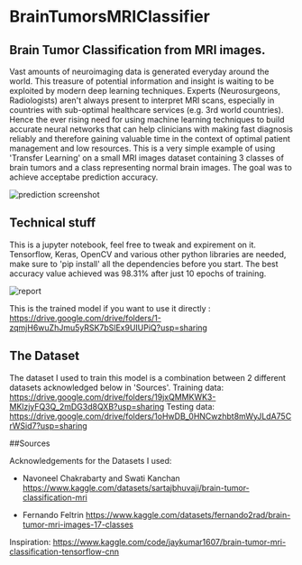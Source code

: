 # BrainTumorsMRIClassifier

## Brain Tumor Classification from MRI images.

Vast amounts of neuroimaging data is generated everyday around the world. This treasure of potential information and insight is waiting to be exploited by modern deep learning techniques. Experts (Neurosurgeons, Radiologists) aren't always present to interpret MRI scans, especially in countries with sub-optimal healthcare services (e.g. 3rd world countries). Hence the ever rising need for using machine learning techniques to build accurate neural networks that can help clinicians with making fast diagnosis reliably and therefore gaining valuable time in the context of optimal patient management and low resources. This is a very simple example of using 'Transfer Learning' on a small MRI images dataset containing 3 classes of brain tumors and a class representing normal brain images. The goal was to achieve acceptabe prediction accuracy.

![prediction screenshot](https://user-images.githubusercontent.com/39844459/227055889-0016b9f7-3c1b-4318-a689-7cee02c10eeb.png)

## Technical stuff
This is a jupyter notebook, feel free to tweak and expirement on it.
Tensorflow, Keras, OpenCV and various other python libraries are needed, make sure to 'pip install' all the dependencies before you start.
The best accuracy value achieved was 98.31% after just 10 epochs of training.

![report](https://user-images.githubusercontent.com/39844459/227056678-cbffc4ad-d6a3-428b-a387-442204982520.png)

This is the trained model if you want to use it directly : 
https://drive.google.com/drive/folders/1-zqmjH6wuZhJmu5yRSK7bSlEx9UIUPiQ?usp=sharing

## The Dataset
The dataset I used to train this model is a combination between 2 different datasets acknowledged below in 'Sources'.
Training data:
https://drive.google.com/drive/folders/19jxQMMKWK3-MKlzjyFQ3Q_2mDG3d8QXB?usp=sharing
Testing data:
https://drive.google.com/drive/folders/1oHwDB_0HNCwzhbt8mWyJLdA75CrWSid7?usp=sharing

##Sources

Acknowledgements for the Datasets I used: 

* Navoneel Chakrabarty and Swati Kanchan
https://www.kaggle.com/datasets/sartajbhuvaji/brain-tumor-classification-mri

* Fernando Feltrin
https://www.kaggle.com/datasets/fernando2rad/brain-tumor-mri-images-17-classes


Inspiration: https://www.kaggle.com/code/jaykumar1607/brain-tumor-mri-classification-tensorflow-cnn

